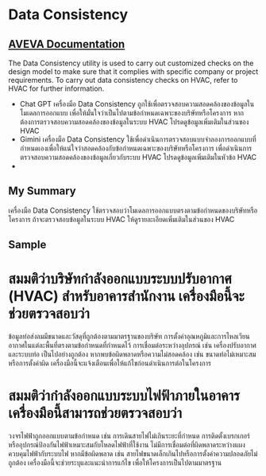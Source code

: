 # Data Consistency

## [AVEVA Documentation](https://docs.aveva.com/bundle/e3d-design/page/985254.html)

The Data Consistency utility is used to carry out customized checks on the design model to make sure that it complies with specific company or project requirements. To carry out data consistency checks on HVAC, refer to HVAC for further information.

- Chat GPT เครื่องมือ Data Consistency ถูกใช้เพื่อตรวจสอบความสอดคล้องของข้อมูลในโมเดลการออกแบบ เพื่อให้มั่นใจว่าเป็นไปตามข้อกำหนดเฉพาะของบริษัทหรือโครงการ หากต้องการตรวจสอบความสอดคล้องของข้อมูลในระบบ HVAC โปรดดูข้อมูลเพิ่มเติมในส่วนของ HVAC
- Gimini เครื่องมือ Data Consistency ใช้เพื่อดำเนินการตรวจสอบแบบจำลองการออกแบบที่กำหนดเองเพื่อให้แน่ใจว่าสอดคล้องกับข้อกำหนดเฉพาะของบริษัทหรือโครงการ เพื่อดำเนินการตรวจสอบความสอดคล้องของข้อมูลเกี่ยวกับระบบ HVAC โปรดดูข้อมูลเพิ่มเติมในหัวข้อ HVAC
- 
## My Summary
เครื่องมือ Data Consistency ใช้ตรวจสอบว่าโมเดลการออกแบบตรงตามข้อกำหนดของบริษัทหรือโครงการ ถ้าจะตรวจสอบข้อมูลในระบบ HVAC ให้ดูรายละเอียดเพิ่มเติมในส่วนของ HVAC

## Sample

# สมมติว่าบริษัทกำลังออกแบบระบบปรับอากาศ (HVAC) สำหรับอาคารสำนักงาน เครื่องมือนี้จะช่วยตรวจสอบว่า
ข้อมูลท่อส่งลมมีขนาดและวัสดุที่ถูกต้องตามมาตรฐานของบริษัท
การตั้งค่าอุณหภูมิและการไหลเวียนอากาศในแต่ละพื้นที่ตรงตามข้อกำหนดที่กำหนดไว้
การเชื่อมต่อระหว่างอุปกรณ์ เช่น เครื่องปรับอากาศและระบบท่อ เป็นไปอย่างถูกต้อง
หากพบข้อผิดพลาดหรือความไม่สอดคล้อง เช่น ขนาดท่อไม่เหมาะสมหรือการตั้งค่าผิด เครื่องมือนี้จะแจ้งเตือนเพื่อให้แก้ไขก่อนดำเนินการต่อในโครงการ

# สมมติว่ากำลังออกแบบระบบไฟฟ้าภายในอาคาร เครื่องมือนี้สามารถช่วยตรวจสอบว่า
วงจรไฟฟ้าถูกออกแบบตามข้อกำหนด เช่น การเดินสายไฟไม่เกินระยะที่กำหนด
การติดตั้งเบรกเกอร์หรืออุปกรณ์ป้องกันไฟฟ้าเหมาะสมกับโหลดไฟฟ้าที่ใช้งาน
ไม่มีการเชื่อมต่อที่ผิดพลาดระหว่างแผงควบคุมไฟฟ้ากับระบบไฟ
หากมีข้อผิดพลาด เช่น สายไฟขนาดเล็กเกินไปหรือการตั้งค่าความปลอดภัยไม่ถูกต้อง เครื่องมือนี้จะช่วยระบุและแนะนำการแก้ไข เพื่อให้โครงการเป็นไปตามมาตรฐาน
